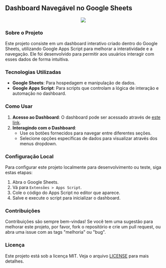 ## Dashboard Navegável no Google Sheets

<div align="center">
    <img src="https://github.com/alexandrefreitass/dashboard-apps-script/assets/109884524/157dd116-487e-4b4f-be75-7cd19e368966" />
</div>

### Sobre o Projeto

Este projeto consiste em um dashboard interativo criado dentro do Google Sheets, utilizando Google Apps Script para melhorar a interatividade e a navegação. Ele foi desenvolvido para permitir aos usuários interagir com esses dados de forma intuitiva.


### Tecnologias Utilizadas

- **Google Sheets**: Para hospedagem e manipulação de dados.
- **Google Apps Script**: Para scripts que controlam a lógica de interação e automação no dashboard.

### Como Usar

1. **Acesso ao Dashboard**: O dashboard pode ser acessado através de [este link](https://docs.google.com/spreadsheets/d/1gxtWQMXLBX-Vqn3yVeHx2QMiCeAESQFrDSbZKrmMSho/edit#gid=712832960).
2. **Interagindo com o Dashboard**:
   - Use os botões fornecidos para navegar entre diferentes seções.
   - Selecione opções específicas de dados para visualizar através dos menus dropdown.

### Configuração Local

Para configurar este projeto localmente para desenvolvimento ou teste, siga estas etapas:

1. Abra o Google Sheets.
2. Vá para `Extensões > Apps Script`.
3. Cole o código do Apps Script no editor que aparece.
4. Salve e execute o script para inicializar o dashboard.

### Contribuições

Contribuições são sempre bem-vindas! Se você tem uma sugestão para melhorar este projeto, por favor, fork o repositório e crie um pull request, ou abra uma issue com as tags "melhoria" ou "bug".

### Licença

Este projeto está sob a licença MIT. Veja o arquivo [LICENSE](https://github.com/alexandrefreitass/dashboard-apps-script/blob/master/LICENSE) para mais detalhes.
